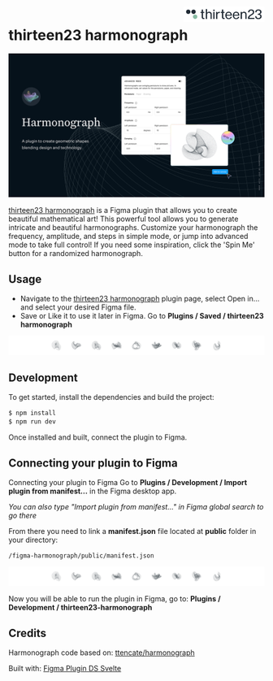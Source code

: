<a href="https://thirteen23.com">
    <picture>
    	<source media="(prefers-color-scheme: dark)" srcset="./documentation/thirteen23_logo_light.svg"> 
    <img src="./documentation/thirteen23_logo.svg" alt="thirteen23 logo" title="thirteen23" align="right" width="160" height="auto" />
        </picture>
</a>

# thirteen23 harmonograph

![thirteen23 harmonograph cover](documentation/cover.png)

[thirteen23 harmonograph](https://github.com/thirteen23/figma-harmonograph) is a Figma plugin that allows you to create beautiful mathematical art! This powerful tool allows you to generate intricate and beautiful harmonographs. Customize your harmonograph the frequency, amplitude, and steps in simple mode, or jump into advanced mode to take full control! If you need some inspiration, click the 'Spin Me' button for a randomized harmonograph.

## Usage

- Navigate to the [thirteen23 harmonograph](https://github.com/thirteen23/figma-harmonograph) plugin page, select Open in… and select your desired Figma file.
- Save or Like it to use it later in Figma. Go to **Plugins / Saved / thirteen23 harmonograph**

<picture>
	<source media="(prefers-color-scheme: dark)" srcset="./documentation/divider-dark.png"> 
    	<img alt="divider please ignore" src="./documentation/divider-light.png">
</picture>

## Development

To get started, install the dependencies and build the project:

```bash
$ npm install
$ npm run dev
```

Once installed and built, connect the plugin to Figma.

## Connecting your plugin to Figma

Connecting your plugin to Figma
Go to **Plugins / Development / Import plugin from manifest...** in the Figma desktop app.

_You can also type "Import plugin from manifest..." in Figma global search to go there_

From there you need to link a **manifest.json** file located at **public** folder in your directory:

```bash
/figma-harmonograph/public/manifest.json
```

<picture>
	<source media="(prefers-color-scheme: dark)" srcset="./documentation/divider-dark.png"> 
    	<img alt="divider please ignore" src="./documentation/divider-light.png">
</picture>

Now you will be able to run the plugin in Figma, go to: **Plugins / Development / thirteen23-harmonograph**

## Credits

Harmonograph code based on: [ttencate/harmonograph](https://github.com/ttencate/harmonograph)

Built with: [Figma Plugin DS Svelte](https://github.com/thomas-lowry/figma-plugin-ds-svelte)
